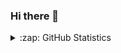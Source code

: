 ### Hi there 👋


<!-- **abhinandc15/abhinandc15** is a ✨ _special_ ✨ repository because its `README.md` (this file) appears on your GitHub profile. -->  

<!-- ![GitHub Follow](https://img.shields.io/github/followers/abhinandc15.svg?style=social&label=Follow) -->
<!-- ![GitHub Star](https://img.shields.io/github/stars/abhinandc15?affiliations=OWNER%2CCOLLABORATOR&style=social&label=Star) -->
<!--  
- 🔭 I’m currently working on ...
- 🌱 I’m currently learning ...
- 👯 I’m looking to collaborate on ...
- 🤔 I’m looking for help with ...
- 💬 Ask me about ...
- 📫 How to reach me: ...
-->
<details close>
<summary>:zap: GitHub Statistics</summary>
 <img src="https://github-readme-stats.vercel.app/api?username=abhinandc15&show_icons=true&theme=nord" width="400px">
</details>

